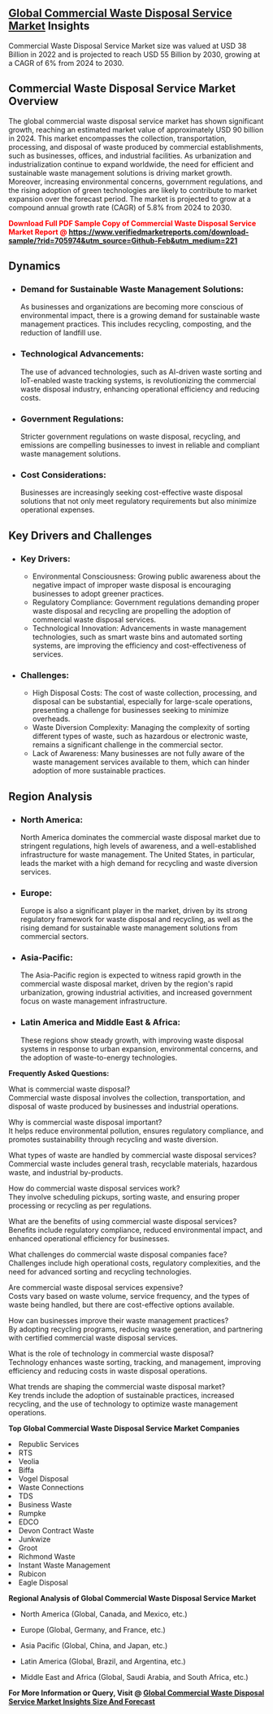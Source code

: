 <h2><a href="https://www.verifiedmarketreports.com/download-sample/?rid=705974&amp;utm_source=Github&amp;utm_medium=221" target="_blank">Global Commercial Waste Disposal Service Market</a> Insights</h2><p>Commercial Waste Disposal Service Market size was valued at USD 38 Billion in 2022 and is projected to reach USD 55 Billion by 2030, growing at a CAGR of 6% from 2024 to 2030.</p><p> <h2>Commercial Waste Disposal Service Market Overview</h2> <p>The global commercial waste disposal service market has shown significant growth, reaching an estimated market value of approximately USD 90 billion in 2024. This market encompasses the collection, transportation, processing, and disposal of waste produced by commercial establishments, such as businesses, offices, and industrial facilities. As urbanization and industrialization continue to expand worldwide, the need for efficient and sustainable waste management solutions is driving market growth. Moreover, increasing environmental concerns, government regulations, and the rising adoption of green technologies are likely to contribute to market expansion over the forecast period. The market is projected to grow at a compound annual growth rate (CAGR) of 5.8% from 2024 to 2030.</p> <p><strong><p><span class=""><span style="color: #ff0000;"><strong>Download Full PDF Sample Copy of Commercial Waste Disposal Service Market Report</strong> @ </span><a href="https://www.verifiedmarketreports.com/download-sample/?rid=705974&amp;utm_source=Github-Feb&amp;utm_medium=221" target="_blank">https://www.verifiedmarketreports.com/download-sample/?rid=705974&amp;utm_source=Github-Feb&amp;utm_medium=221</a></span></p></strong></p> <h2>Dynamics</h2> <ul> <li><h3>Demand for Sustainable Waste Management Solutions:</h3> As businesses and organizations are becoming more conscious of environmental impact, there is a growing demand for sustainable waste management practices. This includes recycling, composting, and the reduction of landfill use.</li> <li><h3>Technological Advancements:</h3> The use of advanced technologies, such as AI-driven waste sorting and IoT-enabled waste tracking systems, is revolutionizing the commercial waste disposal industry, enhancing operational efficiency and reducing costs.</li> <li><h3>Government Regulations:</h3> Stricter government regulations on waste disposal, recycling, and emissions are compelling businesses to invest in reliable and compliant waste management solutions.</li> <li><h3>Cost Considerations:</h3> Businesses are increasingly seeking cost-effective waste disposal solutions that not only meet regulatory requirements but also minimize operational expenses.</li> </ul> <h2>Key Drivers and Challenges</h2> <ul> <li><h3>Key Drivers:</h3> <ul> <li>Environmental Consciousness: Growing public awareness about the negative impact of improper waste disposal is encouraging businesses to adopt greener practices.</li> <li>Regulatory Compliance: Government regulations demanding proper waste disposal and recycling are propelling the adoption of commercial waste disposal services.</li> <li>Technological Innovation: Advancements in waste management technologies, such as smart waste bins and automated sorting systems, are improving the efficiency and cost-effectiveness of services.</li> </ul> </li> <li><h3>Challenges:</h3> <ul> <li>High Disposal Costs: The cost of waste collection, processing, and disposal can be substantial, especially for large-scale operations, presenting a challenge for businesses seeking to minimize overheads.</li> <li>Waste Diversion Complexity: Managing the complexity of sorting different types of waste, such as hazardous or electronic waste, remains a significant challenge in the commercial sector.</li> <li>Lack of Awareness: Many businesses are not fully aware of the waste management services available to them, which can hinder adoption of more sustainable practices.</li> </ul> </li> </ul> <h2>Region Analysis</h2> <ul> <li><h3>North America:</h3> North America dominates the commercial waste disposal market due to stringent regulations, high levels of awareness, and a well-established infrastructure for waste management. The United States, in particular, leads the market with a high demand for recycling and waste diversion services.</li> <li><h3>Europe:</h3> Europe is also a significant player in the market, driven by its strong regulatory framework for waste disposal and recycling, as well as the rising demand for sustainable waste management solutions from commercial sectors.</li> <li><h3>Asia-Pacific:</h3> The Asia-Pacific region is expected to witness rapid growth in the commercial waste disposal market, driven by the region's rapid urbanization, growing industrial activities, and increased government focus on waste management infrastructure.</li> <li><h3>Latin America and Middle East & Africa:</h3> These regions show steady growth, with improving waste disposal systems in response to urban expansion, environmental concerns, and the adoption of waste-to-energy technologies.</li> </ul> <p><strong>Frequently Asked Questions:</strong></p> <p>What is commercial waste disposal? <br>Commercial waste disposal involves the collection, transportation, and disposal of waste produced by businesses and industrial operations.</p> <p>Why is commercial waste disposal important? <br>It helps reduce environmental pollution, ensures regulatory compliance, and promotes sustainability through recycling and waste diversion.</p> <p>What types of waste are handled by commercial waste disposal services? <br>Commercial waste includes general trash, recyclable materials, hazardous waste, and industrial by-products.</p> <p>How do commercial waste disposal services work? <br>They involve scheduling pickups, sorting waste, and ensuring proper processing or recycling as per regulations.</p> <p>What are the benefits of using commercial waste disposal services? <br>Benefits include regulatory compliance, reduced environmental impact, and enhanced operational efficiency for businesses.</p> <p>What challenges do commercial waste disposal companies face? <br>Challenges include high operational costs, regulatory complexities, and the need for advanced sorting and recycling technologies.</p> <p>Are commercial waste disposal services expensive? <br>Costs vary based on waste volume, service frequency, and the types of waste being handled, but there are cost-effective options available.</p> <p>How can businesses improve their waste management practices? <br>By adopting recycling programs, reducing waste generation, and partnering with certified commercial waste disposal services.</p> <p>What is the role of technology in commercial waste disposal? <br>Technology enhances waste sorting, tracking, and management, improving efficiency and reducing costs in waste disposal operations.</p> <p>What trends are shaping the commercial waste disposal market? <br>Key trends include the adoption of sustainable practices, increased recycling, and the use of technology to optimize waste management operations.</p> </p><p><strong>Top Global Commercial Waste Disposal Service Market Companies</strong></p><div data-test-id=""><p><li>Republic Services</li><li> RTS</li><li> Veolia</li><li> Biffa</li><li> Vogel Disposal</li><li> Waste Connections</li><li> TDS</li><li> Business Waste</li><li> Rumpke</li><li> EDCO</li><li> Devon Contract Waste</li><li> Junkwize</li><li> Groot</li><li> Richmond Waste</li><li> Instant Waste Management</li><li> Rubicon</li><li> Eagle Disposal</li></p><div><strong>Regional Analysis of&nbsp;Global Commercial Waste Disposal Service Market</strong></div><ul><li dir="ltr"><p dir="ltr">North America&nbsp;(Global, Canada, and Mexico, etc.)</p></li><li dir="ltr"><p dir="ltr">Europe (Global, Germany, and France, etc.)</p></li><li dir="ltr"><p dir="ltr">Asia Pacific&nbsp;(Global, China, and Japan, etc.)</p></li><li dir="ltr"><p dir="ltr">Latin America&nbsp;(Global, Brazil, and Argentina, etc.)</p></li><li dir="ltr">Middle East and Africa&nbsp;(Global, Saudi Arabia, and South Africa, etc.)</li></ul><p><strong>For More Information or Query, Visit @&nbsp;</strong><strong><a href="https://www.verifiedmarketreports.com/product/commercial-waste-disposal-service-market/?utm_source=Github&amp;utm_medium=221" target="_blank">Global Commercial Waste Disposal Service Market Insights Size And Forecast</a></strong></p></div>
